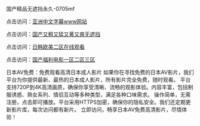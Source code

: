国产精品无遮挡永久-0705mf

点击访问：<a href="https://tfda.pages.dev/">亚洲中文字幕www网站</a>

点击访问：<a href="https://bsdf-5f5.pages.dev/">国产又粗又猛又黄又爽无遮挡</a>

点击访问：<a href="https://cfad.pages.dev/">日韩欧美二区在线观看</a>

点击访问：<a href="https://gfd-5xg.pages.dev/">国产福利电影一区二区三区</a>

日本AV免费：免费观看高清日本成人影片
如果你在寻找免费的日本AV影片，我们平台为你提供最新、最热的日本成人影片，所有影片完全免费，随时观看。
平台支持720P到4K高清画质，确保你享受清晰、流畅的观影体验。内容丰富，包括制服诱惑、熟女系列、情侣互动等多种类型，满足各种口味需求。
操作简单，无需注册，点击即可播放。平台采用HTTPS加密，确保你的隐私安全。我们还定期更新影片库，每次访问都有新片。
立即访问，畅享日本AV免费高清影片，尽情体验！

<span style="display:none;">[Canonical link](）</span>


